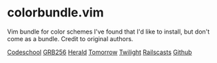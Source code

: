 colorbundle.vim
===============

Vim bundle for color schemes I've found that I'd like to install, but don't
come as a bundle.  Credit to original authors.

[Codeschool](http://astonj.com/tech/vim-for-ruby-rails-and-a-sexy-theme/)
[GRB256](https://github.com/garybernhardt/dotfiles/blob/master/.vim/colors/grb256.vim)
[Herald](http://h3rald.com/articles/herald-vim-color-scheme/)
[Tomorrow](https://github.com/chriskempson/tomorrow-theme/blob/master/vim/colors/Tomorrow-Night-Blue.vim)
[Twilight](http://www.vim.org/scripts/script.php?script_id=1677)
[Railscasts](https://github.com/ryanb/dotfiles/blob/master/vim/colors/railscasts.vim)
[Github](http://www.vim.org/scripts/script.php?script_id=2855)

